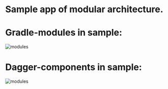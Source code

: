 # Sample app of modular architecture.

# Gradle-modules in sample:

![modules](/images/modules-overview.png)

# Dagger-components in sample:

![modules](/images/dagger-graph.png)